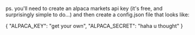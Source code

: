 ps. you'll need to create an alpaca markets api key (it's free, and surprisingly simple to do...) and then create a config.json file that looks like:

{
"ALPACA_KEY": "get your own",
"ALPACA_SECRET": "haha u thought"
}
